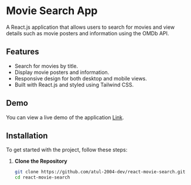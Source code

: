 # Movie Search App

A React.js application that allows users to search for movies and view details such as movie posters and information using the OMDb API.

## Features

- Search for movies by title.
- Display movie posters and information.
- Responsive design for both desktop and mobile views.
- Built with React.js and styled using Tailwind CSS.

## Demo

You can view a live demo of the application [Link](https://movie-hub-tau-rose.vercel.app/).

## Installation

To get started with the project, follow these steps:

1. **Clone the Repository**

   ```bash
   git clone https://github.com/atul-2004-dev/react-movie-search.git
   cd react-movie-search
